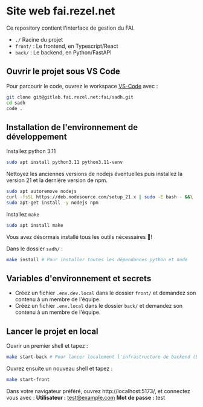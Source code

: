 # Site web fai.rezel.net
Ce repository contient l'interface de gestion du FAI.  

- `./` Racine du projet
- `front/` : Le frontend, en Typescript/React
- `back/` : Le backend, en Python/FastAPI
  
## Ouvrir le projet sous VS Code
Pour parcourir le code, ouvrez le workspace [VS-Code](https://code.visualstudio.com/insiders/) avec :
```bash
git clone git@gitlab.fai.rezel.net:fai/sadh.git
cd sadh
code .
```

## Installation de l'environnement de développement

Installez python 3.11
```bash
sudo apt install python3.11 python3.11-venv
```
Nettoyez les anciennes versions de nodejs éventuelles puis installez la version 21 et la dernière version de npm.
```bash
sudo apt autoremove nodejs
curl -fsSL https://deb.nodesource.com/setup_21.x | sudo -E bash - &&\
sudo apt-get install -y nodejs npm
```
Installez `make`
```bash
sudo apt install make
```
Vous avez désormais installé tous les outils nécessaires 🎉!

Dans le dossier `sadh/` :
```bash
make install # Pour installer toutes les dépendances python et node
```

## Variables d'environnement et secrets
* Créez un fichier `.env.dev.local` dans le dossier `front/` et demandez son contenu à un membre de l'équipe.
* Créez un fichier `.env.local` dans le dossier `back/` et demandez son contenu à un membre de l'équipe.

## Lancer le projet en local
Ouvrir un premier shell et tapez :
```bash	
make start-back # Pour lancer localement l'infrastructure de backend (Le back en python)
```
Ouvrez ensuite un nouveau shell et tapez :
```bash
make start-front
```
Dans votre navigateur préféré, ouvrez http://localhost:5173/, et connectez vous avec :
**Utilisateur :** test@example.com
**Mot de passe :** test